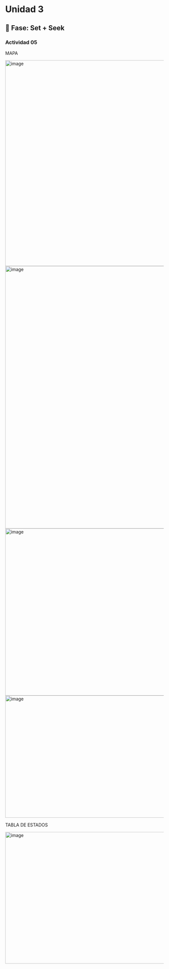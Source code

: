 # Unidad 3

## 🔎 Fase: Set + Seek

### Actividad 05

MAPA

<img width="1047" height="653" alt="image" src="https://github.com/user-attachments/assets/67d6efd3-31f1-4c73-8c5c-69a5426c8e6f" />

<img width="877" height="833" alt="image" src="https://github.com/user-attachments/assets/2e775670-c26f-4d26-9920-e989e211ba79" />

<img width="1113" height="530" alt="image" src="https://github.com/user-attachments/assets/e698ab57-599f-4152-9ffc-7f0fe1ef79d6" />

<img width="1066" height="388" alt="image" src="https://github.com/user-attachments/assets/689fc48d-8c46-4ff1-b1b1-88d6182ece44" />


TABLA DE ESTADOS

<img width="1152" height="418" alt="image" src="https://github.com/user-attachments/assets/94791268-b515-4f0d-bf9f-2aef70cc782e" />
